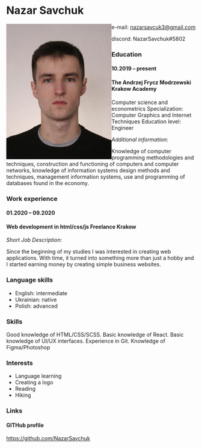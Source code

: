 # Nazar Savchuk
<img src="Nazar Savchuk.jpg" alt="" style="width: 280px; height: 360px; float: left;">

e-mail: nazarsavcuk3@gmail.com

discord: NazarSavchuk#5802

### Education
#### 10.2019 – present 
#### The Andrzej Frycz Modrzewski Krakow Academy
Computer science and econometrics
Specialization: Computer Graphics and Internet Techniques Education level:
Engineer 

*Additional information:*

Knowledge of computer programming methodologies and techniques, construction
and functioning of computers and computer networks, knowledge of information
systems design methods and techniques, management information systems, use
and programming of databases found in the economy.

### Work experience
#### 01.2020 – 09.2020
#### Web development in html/css/js Freelance Krakow
*Short Job Description:*

Since the beginning of my studies I was interested in creating web applications.
With time, it turned into something more than just a hobby and I started earning
money by creating simple business websites.

### Language skills
* English: intermediate
* Ukrainian: native
* Polish: advanced
### Skills
Good knowledge of HTML/CSS/SCSS. Basic knowledge of React. Basic knowledge of UI/UX interfaces.
Experience in Git. Knowledge of Figma/Photoshop
### Interests
* Language learning
* Creating a logo
* Reading
* Hiking
### Links
#### GITHub profile
https://github.com/NazarSavchuk
